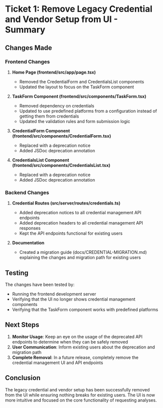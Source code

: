 # Ticket 1: Remove Legacy Credential and Vendor Setup from UI - Summary

## Changes Made

### Frontend Changes

1. **Home Page (frontend/src/app/page.tsx)**
   - Removed the CredentialForm and CredentialsList components
   - Updated the layout to focus on the TaskForm component

2. **TaskForm Component (frontend/src/components/TaskForm.tsx)**
   - Removed dependency on credentials
   - Updated to use predefined platforms from a configuration instead of getting them from credentials
   - Updated the validation rules and form submission logic

3. **CredentialForm Component (frontend/src/components/CredentialForm.tsx)**
   - Replaced with a deprecation notice
   - Added JSDoc deprecation annotation

4. **CredentialsList Component (frontend/src/components/CredentialsList.tsx)**
   - Replaced with a deprecation notice
   - Added JSDoc deprecation annotation

### Backend Changes

1. **Credential Routes (src/server/routes/credentials.ts)**
   - Added deprecation notices to all credential management API endpoints
   - Added deprecation headers to all credential management API responses
   - Kept the API endpoints functional for existing users

2. **Documentation**
   - Created a migration guide (docs/CREDENTIAL-MIGRATION.md) explaining the changes and migration path for existing users

## Testing

The changes have been tested by:
- Running the frontend development server
- Verifying that the UI no longer shows credential management components
- Verifying that the TaskForm component works with predefined platforms

## Next Steps

1. **Monitor Usage**: Keep an eye on the usage of the deprecated API endpoints to determine when they can be safely removed
2. **User Communication**: Inform existing users about the deprecation and migration path
3. **Complete Removal**: In a future release, completely remove the credential management UI and API endpoints

## Conclusion

The legacy credential and vendor setup has been successfully removed from the UI while ensuring nothing breaks for existing users. The UI is now more intuitive and focused on the core functionality of requesting analyses.
